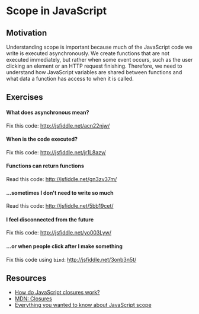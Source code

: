 # Scope in JavaScript

## Motivation

Understanding scope is important because much of the JavaScript code we write is executed asynchronously. We create functions that are not executed immediately, but rather when some event occurs, such as the user clicking an element or an HTTP request finishing. Therefore, we need to understand how JavaScript variables are shared between functions and what data a function has access to when it is called.

## Exercises

#### What does asynchronous mean?

Fix this code: http://jsfiddle.net/acn22njw/

#### When is the code executed?

Fix this code: http://jsfiddle.net/jr1L8azy/

#### Functions can return functions

Read this code: http://jsfiddle.net/gn3zv37m/

#### ...sometimes I don't need to write so much

Read this code: http://jsfiddle.net/5bb19cet/

#### I feel disconnected from the future

Fix this code: http://jsfiddle.net/yo003Lyw/

#### ...or when people click after I make something

Fix this code using `bind`: http://jsfiddle.net/3onb3n5t/

## Resources

* [How do JavaScript closures work?](http://stackoverflow.com/questions/111102/how-do-javascript-closures-work)
* [MDN: Closures](https://developer.mozilla.org/en/docs/Web/JavaScript/Guide/Closures)
* [Everything you wanted to know about JavaScript scope](http://toddmotto.com/everything-you-wanted-to-know-about-javascript-scope/)
